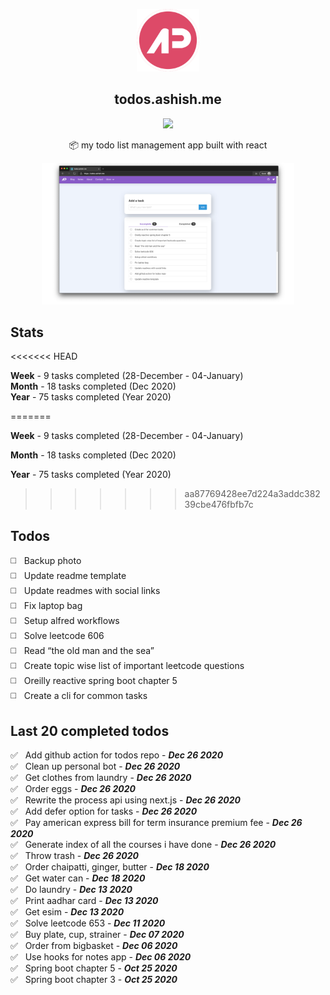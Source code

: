 <p align="center">
  <img src="https://raw.githubusercontent.com/ashishdotme/assets/master/logo.png" alt="drawing" width="100"/>
</p>

<h2 align="center">todos.ashish.me</h2>

<p align="center">
<a href="https://img.shields.io/github/last-commit/ashishdotme/todos.ashish.me?style=for-the-badge"><img src="https://img.shields.io/github/last-commit/ashishdotme/todos.ashish.me?style=for-the-badge"></a>
</p>

<p align="center">📦 my todo list management app built with react </p>

<div style='margin:0 auto;width:80%;'>
  <img src="./assets/todos.png" alt="drawing"/>
</div>

## Stats

<<<<<<< HEAD
<!-- week starts --><b>Week</b> - 9 tasks completed (28-December - 04-January)<br><!-- week ends -->
<!-- month starts --><b>Month</b> - 18 tasks completed (Dec 2020)<br><!-- month ends -->
<!-- year starts --><b>Year</b> - 75 tasks completed (Year 2020)<!-- year ends -->
=======
<!-- week starts -->
__Week__ - 9 tasks completed (28-December - 04-January)
<!-- week ends -->
<!-- month starts -->
__Month__ - 18 tasks completed (Dec 2020)
<!-- month ends -->
<!-- year starts -->
__Year__ - 75 tasks completed (Year 2020)
<!-- year ends -->
>>>>>>> aa87769428ee7d224a3addc38239cbe476fbfb7c

## Todos

<!-- todos starts -->
◻️  &nbsp; Backup photo<br>◻️  &nbsp; Update readme template<br>◻️  &nbsp; Update readmes with social links<br>◻️  &nbsp; Fix laptop bag<br>◻️  &nbsp; Setup alfred workflows<br>◻️  &nbsp; Solve leetcode 606<br>◻️  &nbsp; Read “the old man and the sea”<br>◻️  &nbsp; Create topic wise list of important leetcode questions<br>◻️  &nbsp; Oreilly reactive spring boot chapter 5<br>◻️  &nbsp; Create a cli for common tasks
<!-- todos ends -->

## Last 20 completed todos

<!-- completed starts -->
✅  &nbsp; Add github action for todos repo - **_Dec 26 2020_**<br>✅  &nbsp; Clean up personal bot - **_Dec 26 2020_**<br>✅  &nbsp; Get clothes from laundry - **_Dec 26 2020_**<br>✅  &nbsp; Order eggs - **_Dec 26 2020_**<br>✅  &nbsp; Rewrite the process api using next.js - **_Dec 26 2020_**<br>✅  &nbsp; Add defer option for tasks - **_Dec 26 2020_**<br>✅  &nbsp; Pay american express bill for term insurance premium fee - **_Dec 26 2020_**<br>✅  &nbsp; Generate index of all the courses i have done - **_Dec 26 2020_**<br>✅  &nbsp; Throw trash - **_Dec 26 2020_**<br>✅  &nbsp; Order chaipatti, ginger, butter - **_Dec 18 2020_**<br>✅  &nbsp; Get water can - **_Dec 18 2020_**<br>✅  &nbsp; Do laundry - **_Dec 13 2020_**<br>✅  &nbsp; Print aadhar card - **_Dec 13 2020_**<br>✅  &nbsp; Get esim - **_Dec 13 2020_**<br>✅  &nbsp; Solve leetcode 653 - **_Dec 11 2020_**<br>✅  &nbsp; Buy plate, cup, strainer - **_Dec 07 2020_**<br>✅  &nbsp; Order from bigbasket - **_Dec 06 2020_**<br>✅  &nbsp; Use hooks for notes app - **_Dec 06 2020_**<br>✅  &nbsp; Spring boot chapter 5 - **_Oct 25 2020_**<br>✅  &nbsp; Spring boot chapter 3 - **_Oct 25 2020_**
<!-- completed ends -->
